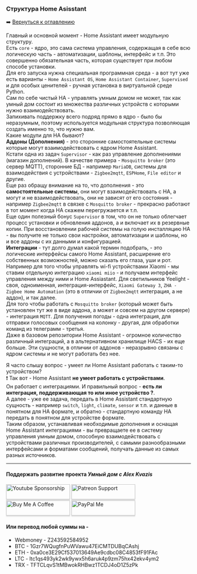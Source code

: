 ### Структура Home Asisstant

:arrow_right: [Вернуться к оглавлению](https://github.com/kvazis/training/tree/master/lessons/articles/articles)

Главный и основной момент - Home Assistant имеет модульную структуру.    
Есть `core` - ядро, это сама система управления, содержащая в себе всю логическую часть - автоматизации, шаблоны, интерфейс и т.п. Это совершенно обязательная часть, которая существует при любом способе установки.    
Для его запуска нужна специальная программная среда - а вот тут уже есть варианты - `Home Assistant OS`, `Home Assistant Container`, `Supervised` и для особых ценителей - ручная установка в виртуальной среде Python.    
Сам по себе чистый HA - управлять умным домом не может, так как умный дом состоит из множества различных устройств с которыми нужно взаимодействовать.    
Запихивать поддержку всего подряд прямо в ядро - было бы неразумным, поэтому используется модульная структура позволяющая создать именно то, что нужно вам.    
Какие модули для НА бывают?    
**Аддоны (Дополнения)** - это сторонние самостоятельные системы которые могут взаимодействовать с ядром Home Assistant.    
Кстати одна из задач `Supervisor` - как раз управление дополнениями (магазин дополнений). В качестве примера - `Mosquitto broker` (это сервер MQTT), сторонние БД - например `MariaDB`, системы для взаимодействия с устройствами - `Zigbee2mqtt`, `ESPHome`, `File editor` и другие.    
Еще раз обращу внимание на то, что дополнения - это **самостоятельные системы**, они могут взаимодействовать с HA, а могут и не взаимодействовать, они не зависят от его состояния - например `Zigbee2mqtt` в связке с `Mosquitto broker` - прекрасно работают в тот момент когда НА скажем перегружается и т.п.    
Еще один полезный бонус `Supervisor` в том, что он не только облегчает процесс установки и обновления аддонов, а и включает их в резервные копии. При восстановлении рабочей системы на голую инсталляцию HA - вы получите не только свои настройки, автоматизации и шаблоны, но и все аддоны с их данными и конфигурацией.    
**Интеграции** - тут долго думал какой термин подобрать, - это логические интерфейсы самого Home Assistant, расширение его собственных возможностей, можно сказать его глаза, уши и рот.    
Например для того чтобы управлять wi-fi устройствами Xiaomi - мы ставим отдельную интеграцию `xiaomi miio` - и получаем интерфейс управления между ними и Home Assiastant. Для светильников Yeelight - своя, одноименная, интеграция-интерфейс, `Xiaomi Gateway 3`, `ZHA - Zigbee Home Automation` (это в отличии от `Zigbee2mqtt` интеграция, а не аддон), и так далее.    
Для того чтобы работать с `Mosquitto broker` (который может быть установлен тут же в виде аддона, а может и совсем на другом сервере) - интеграция `MQTT`. Для получения погоды - одна интеграция, для отправки голосовых сообщения на колонку - другая, для обработки команд из телеграмм - третья.    
Даже в базовом репозитории Home Assistant - огромное количество различный интеграций, а в альтернативном хранилище HACS - их еще больше. Эти сущности, в отличии от аддонов - неразрывно связаны с ядром системы и не могут работать без нее.    

Я часто слышу вопрос - умеет ли Home Assistant работать с таким-то устройством?    
:heavy_exclamation_mark: Так вот - Home Assistant **не умеет работать с устройствами**.    
Он работает с интеграциями. И правильный вопрос - **есть ли интеграция, поддерживающая то или иное устройство ?**.    
А далее - уже ее задача, передать в Home Assistant стандартную сущность - например `switch`, `light`, `climate`, `sensor` и т.п. и данные в понятном для НА формате, и обратно - стандартную команду НА передать в понятном для устройстве формате.    
Таким образом, устанавливая необходимые дополнения и оснащая Home Assistant интеграциями - вы превращаете ее в систему управления умным домом, способную взаимодействовать с устройствами различных производителей, с самыми разнообразными интерфейсами и форматами сообщений, получать данные из самых разных источников.

____
#### Поддержать развитие проекта *Умный дом с Alex Kvazis*    
<a href="https://www.youtube.com/channel/UCcq9onYHbs6go3kDpfBoqhg/join" target="_blank"><img src="https://raw.githubusercontent.com/kvazis/training/master/lessons/img/youtube.png" alt="Youtube Sponsorship" style="height: 41px !important;width: 174px !important;box-shadow: 0px 3px 2px 0px rgba(190, 190, 190, 0.5) !important;-webkit-box-shadow: 0px 3px 2px 0px rgba(190, 190, 190, 0.5) !important;" ></a>
<a href="https://www.patreon.com/alex_kvazis" target="_blank"><img src="https://raw.githubusercontent.com/kvazis/training/master/lessons/img/patreon-button.png" alt="Patreon Support" style="height: 41px !important;width: 174px !important;box-shadow: 0px 3px 2px 0px rgba(190, 190, 190, 0.5) !important;-webkit-box-shadow: 0px 3px 2px 0px rgba(190, 190, 190, 0.5) !important;" ></a>
<a href="https://www.buymeacoffee.com/greatkvazis" target="_blank"><img src="https://raw.githubusercontent.com/kvazis/training/master/lessons/img/buymeacoffee.png" alt="Buy Me A Coffee" style="height: 41px !important;width: 174px !important;box-shadow: 0px 3px 2px 0px rgba(190, 190, 190, 0.5) !important;-webkit-box-shadow: 0px 3px 2px 0px rgba(190, 190, 190, 0.5) !important;" ></a>
<a href="https://www.paypal.com/paypalme/greatkvazis" target="_blank"><img src="https://raw.githubusercontent.com/kvazis/training/master/lessons/img/paypal.png" alt="PayPal Me" style="height: 41px !important;width: 174px !important;box-shadow: 0px 3px 2px 0px rgba(190, 190, 190, 0.5) !important;-webkit-box-shadow: 0px 3px 2px 0px rgba(190, 190, 190, 0.5) !important;" ></a>

#### Или перевод любой суммы на -     
* Webmoney - Z243592584952
* BTC - 1Gzr7WQugfnPuWVawu47EiCMTDUBqCAshj
* ETH - 0xa0ce3E29Cf537013649Ae9cdbc08C4853fF91FAc
* LTC - ltc1qs493yk2wk9ywx5h6aruk4p9zm75hx42ekv4ym2
* TRX - TFTCLqvS1tMBwokRHBwz1TCDJ4oD1Z5zPk
